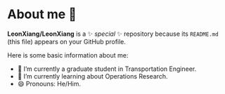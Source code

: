 # About me 👋


**LeonXiang/LeonXiang** is a ✨ _special_ ✨ repository because its `README.md` (this file) appears on your GitHub profile.

Here is some basic information about me:

- 🔭 I’m currently a graduate student in Transportation Engineer.
- 🌱 I’m currently learning about Operations Research.
- 😄 Pronouns: He/Him.

